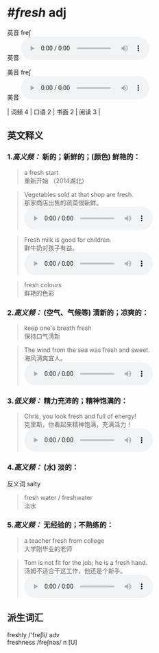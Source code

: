 # ***\#fresh*** adj
英音 freʃ  
英音
<audio src="./media/fresh-B.aac" controls="controls"></audio>

美音 freʃ  
美音
<audio src="./media/fresh.aac" controls="controls"></audio>



| 词频 4 | 口语 2 | 书面 2 | 阅读 3 |  

英文释义
---
### 1.*高义频：* **新的；新鲜的；(颜色) 鲜艳的：**  

 > a fresh start  
 > 重新开始  （2014湖北）  

 > Vegetables sold at that shop are fresh.  
 > 那家商店出售的蔬菜很新鲜。    
<audio src="./media/fresh-1.aac" controls="controls"></audio>

 > Fresh milk is good for children.  
 > 鲜牛奶对孩子有益。    
<audio src="./media/fresh-2.aac" controls="controls"></audio>

 > fresh colours  
 > 鲜艳的色彩    

### 2.*高义频：* **(空气、气候等) 清新的；凉爽的：**  

 > keep one's breath fresh  
 > 保持口气清新    

 > The wind from the sea was fresh and sweet.  
 > 海风清爽宜人。    
<audio src="./media/fresh-3.aac" controls="controls"></audio>

### 3.*低义频：* **精力充沛的；精神饱满的：**  

 > Chris, you look fresh and full of energy!  
 > 克里斯，你看起来精神饱满，充满活力！    
<audio src="./media/fresh-4.aac" controls="controls"></audio>

### 4.*高义频：* **(水) 淡的：**  
反义词 salty 

 > fresh water / freshwater  
 > 淡水    

### 5.*高义频：* **无经验的；不熟练的：**  

 > a teacher fresh from college   
 > 大学刚毕业的老师    

 > Tom is not fit for the job; he is a fresh hand.  
 > 汤姆不适合干这工作，他还是个新手。    
<audio src="./media/fresh-5.aac" controls="controls"></audio>


派生词汇
---
freshly /'freʃli/ adv   
freshness /freʃnəs/ n [U]  

